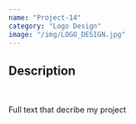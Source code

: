 ```yaml
---
name: "Project-14"
category: "Logo Design"
image: "/img/LOGO_DESIGN.jpg"
---
```


<h2 class='text-xl font-bold'>Description</h2>
<br>
<p>Full text that decribe my project</p>